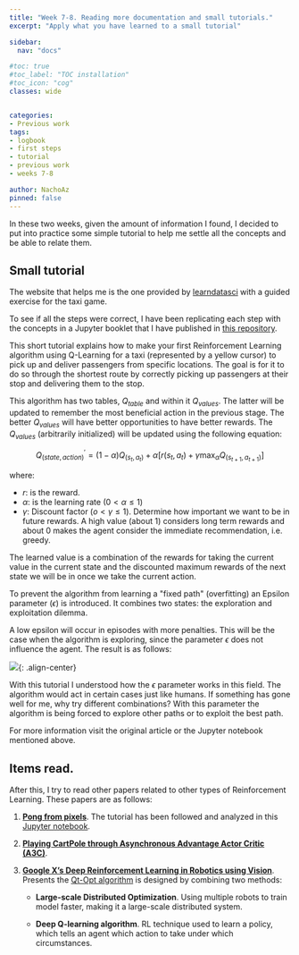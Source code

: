 ```yaml
---
title: "Week 7-8. Reading more documentation and small tutorials."
excerpt: "Apply what you have learned to a small tutorial"

sidebar:
  nav: "docs"

#toc: true
#toc_label: "TOC installation"
#toc_icon: "cog"
classes: wide


categories:
- Previous work
tags:
- logbook
- first steps
- tutorial
- previous work
- weeks 7-8

author: NachoAz
pinned: false
---
```


In these two weeks, given the amount of information I found, I decided to put into practice some simple tutorial to help me settle all the concepts and be able to relate them.


## Small tutorial

The website that helps me is the one provided by [learndatasci](https://www.learndatasci.com/tutorials/reinforcement-q-learning-scratch-python-openai-gym/) with a guided exercise for the taxi game.

To see if all the steps were correct, I have been replicating each step with the concepts in a Jupyter booklet that I have published in [this repository](https://github.com/igarag/machine_learning/blob/master/reinforcement-learning-projects/taxi/DRL_test.ipynb).

This short tutorial explains how to make your first Reinforcement Learning algorithm using Q-Learning for a taxi (represented by a yellow cursor) to pick up and deliver passengers from specific locations. The goal is for it to do so through the shortest route by correctly picking up passengers at their stop and delivering them to the stop.

This algorithm has two tables, $Q_{table}$ and within it $Q_{values}$. The latter will be updated to remember the most beneficial action in the previous stage. The better $Q_{values}$ will have better opportunities to have better rewards. The $Q_{values}$ (arbitrarily initialized) will be updated using the following equation:

$$
Q^{\prime}_{(state, action)} = (1 - \alpha) Q_{(s_t,a_t)} + \alpha [r(s_t, a_t) +\gamma \max_{\alpha}Q_{(s_{t+1},a_{t+1})}]
$$

where:
- $r$: is the reward.
- $\alpha$: is the learning rate ($0< \alpha \leq 1$)
- $\gamma$: Discount factor ($o < \gamma \leq 1$). Determine how important we want to be in future rewards. A high value (about 1) considers long term rewards and about 0 makes the agent consider the immediate recommendation, i.e. greedy.

The learned value is a combination of the rewards for taking the current value in the current state and the discounted maximum rewards of the next state we will be in once we take the current action.

To prevent the algorithm from learning a "fixed path" (overfitting) an Epsilon parameter ($\epsilon$) is introduced. It combines two states: the exploration and exploitation dilemma.

A low epsilon will occur in episodes with more penalties. This will be the case when the algorithm is exploring, since the parameter $\epsilon$ does not influence the agent. The result is as follows:

<img src="/assets/images/posts/tutorial-q-learning.gif">{: .align-center}

With this tutorial I understood how the $\epsilon$ parameter works in this field. The algorithm would act in certain cases just like humans. If something has gone well for me, why try different combinations? With this parameter the algorithm is being forced to explore other paths or to exploit the best path.

For more information visit the original article or the Jupyter notebook mentioned above. 

## Items read.

After this, I try to read other papers related to other types of Reinforcement Learning. These papers are as follows:

1. [**Pong from pixels**](http://karpathy.github.io/2016/05/31/rl/). The tutorial has been followed and analyzed in this [Jupyter notebook](https://github.com/igarag/machine_learning/blob/master/reinforcement-learning-projects/pong/QLearning/pong_notebook.ipynb).
2. [**Playing CartPole through Asynchronous Advantage Actor Critic (A3C)**](https://medium.com/tensorflow/deep-reinforcement-learning-playing-cartpole-through-asynchronous-advantage-actor-critic-a3c-7eab2eea5296).
3. [**Google X’s Deep Reinforcement Learning in Robotics using Vision**](https://hackernoon.com/google-xs-deep-reinforcement-learning-in-robotics-using-vision-7a78e87ab171). Presents the [Qt-Opt algorithm](https://arxiv.org/abs/1806.10293) is designed by combining two methods:

    - **Large-scale Distributed Optimization**. Using multiple robots to train model faster, making it a large-scale distributed system.

    - **Deep Q-learning algorithm**. RL technique used to learn a policy, which tells an agent which action to take under which circumstances.